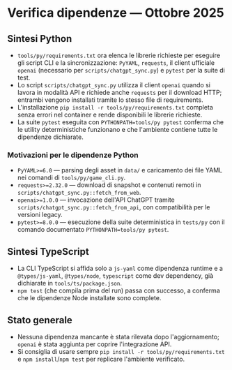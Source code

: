 # Verifica dipendenze — Ottobre 2025

## Sintesi Python
- `tools/py/requirements.txt` ora elenca le librerie richieste per eseguire gli script CLI e la sincronizzazione: `PyYAML`, `requests`, il client ufficiale `openai` (necessario per `scripts/chatgpt_sync.py`) e `pytest` per la suite di test.
- Lo script `scripts/chatgpt_sync.py` utilizza il client `openai` quando si lavora in modalità API e richiede anche `requests` per il download HTTP; entrambi vengono installati tramite lo stesso file di requirements.
- L'installazione `pip install -r tools/py/requirements.txt` completa senza errori nel container e rende disponibili le librerie richieste.
- La suite `pytest` eseguita con `PYTHONPATH=tools/py pytest` conferma che le utility deterministiche funzionano e che l'ambiente contiene tutte le dipendenze dichiarate.

### Motivazioni per le dipendenze Python
- `PyYAML>=6.0` — parsing degli asset in `data/` e caricamento dei file YAML nei comandi di `tools/py/game_cli.py`.
- `requests>=2.32.0` — download di snapshot e contenuti remoti in `scripts/chatgpt_sync.py::fetch_from_web`.
- `openai>=1.0.0` — invocazione dell'API ChatGPT tramite `scripts/chatgpt_sync.py::fetch_from_api`, con compatibilità per le versioni legacy.
- `pytest>=8.0.0` — esecuzione della suite deterministica in `tests/py` con il comando documentato `PYTHONPATH=tools/py pytest`.

## Sintesi TypeScript
- La CLI TypeScript si affida solo a `js-yaml` come dipendenza runtime e a `@types/js-yaml`, `@types/node`, `typescript` come dev dependency, già dichiarate in `tools/ts/package.json`.
- `npm test` (che compila prima del run) passa con successo, a conferma che le dipendenze Node installate sono complete.

## Stato generale
- Nessuna dipendenza mancante è stata rilevata dopo l'aggiornamento; `openai` è stata aggiunta per coprire l'integrazione API.
- Si consiglia di usare sempre `pip install -r tools/py/requirements.txt` e `npm install`/`npm test` per replicare l'ambiente verificato.
